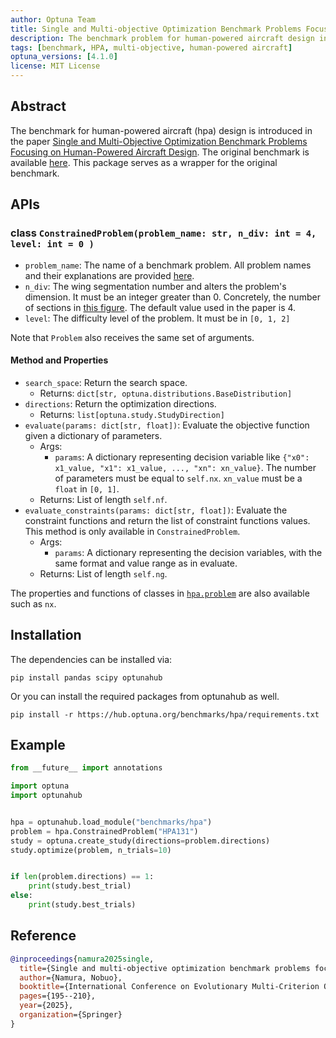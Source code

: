 ```yaml
---
author: Optuna Team
title: Single and Multi-objective Optimization Benchmark Problems Focusing on Human-Powered Aircraft Design
description: The benchmark problem for human-powered aircraft design introduced in the paper `Single and Multi-Objective Optimization Benchmark Problems Focusing on Human-Powered Aircraft Design`
tags: [benchmark, HPA, multi-objective, human-powered aircraft]
optuna_versions: [4.1.0]
license: MIT License
---
```


## Abstract

The benchmark for human-powered aircraft (hpa) design is introduced in the paper [Single and Multi-Objective Optimization Benchmark Problems Focusing on Human-Powered Aircraft Design](https://arxiv.org/abs/2312.08953).
The original benchmark is available [here](https://github.com/Nobuo-Namura/hpa).
This package serves as a wrapper for the original benchmark.

## APIs

### class `ConstrainedProblem(problem_name: str, n_div: int = 4, level: int = 0 )`

- `problem_name`: The name of a benchmark problem. All problem names and their explanations are provided [here](https://github.com/Nobuo-Namura/hpa?tab=readme-ov-file#benchmark-problem-definition).
- `n_div`: The wing segmentation number and alters the problem's dimension. It must be an integer greater than 0. Concretely, the number of sections in [this figure](https://github.com/Nobuo-Namura/hpa/blob/main/img/variables.jpg). The default value used in the paper is 4.
- `level`: The difficulty level of the problem. It must be in `[0, 1, 2]`

Note that `Problem` also receives the same set of arguments.

#### Method and Properties

- `search_space`: Return the search space.
  - Returns: `dict[str, optuna.distributions.BaseDistribution]`
- `directions`: Return the optimization directions.
  - Returns: `list[optuna.study.StudyDirection]`
- `evaluate(params: dict[str, float])`: Evaluate the objective function given a dictionary of parameters.
  - Args:
    - `params`: A dictionary representing decision variable like `{"x0": x1_value, "x1": x1_value, ..., "xn": xn_value}`. The number of parameters must be equal to `self.nx`. `xn_value` must be a `float` in `[0, 1]`.
  - Returns: List of length `self.nf`.
- `evaluate_constraints(params: dict[str, float])`: Evaluate the constraint functions and return the list of constraint functions values. This method is only available in `ConstrainedProblem`.
  - Args:
    - `params`: A dictionary representing the decision variables, with the same format and value range as in evaluate.
  - Returns: List of length `self.ng`.

The properties and functions of classes in [`hpa.problem`](https://hub.optuna.org/benchmarks/hpa/hpa_original) are also available such as `nx`.

## Installation

The dependencies can be installed via:

```shell
pip install pandas scipy optunahub
```

Or you can install the required packages from optunahub as well.

```shell
pip install -r https://hub.optuna.org/benchmarks/hpa/requirements.txt
```

## Example

```Python
from __future__ import annotations

import optuna
import optunahub


hpa = optunahub.load_module("benchmarks/hpa")
problem = hpa.ConstrainedProblem("HPA131") 
study = optuna.create_study(directions=problem.directions)
study.optimize(problem, n_trials=10)


if len(problem.directions) == 1:
    print(study.best_trial)
else:
    print(study.best_trials)
```

## Reference

```bibtex
@inproceedings{namura2025single,
  title={Single and multi-objective optimization benchmark problems focusing on human-powered aircraft design},
  author={Namura, Nobuo},
  booktitle={International Conference on Evolutionary Multi-Criterion Optimization},
  pages={195--210},
  year={2025},
  organization={Springer}
}
```
